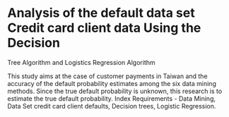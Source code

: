 # Analysis of the default data set Credit card client data Using the Decision 
Tree Algorithm and Logistics Regression Algorithm

This study aims at the case of customer payments in Taiwan and the accuracy of the default probability estimates among the six data mining methods. Since the true default probability is unknown, this research is to estimate the true default probability. Index Requirements - Data Mining, Data Set credit card client defaults, Decision trees, Logistic Regression.
